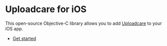 # Uploadcare for iOS

This open-source Objective-C library allows you to add [Uploadcare](https://uploadcare.com) to your iOS app.

 * [Get started](https://github.com/uploadcare/uploadcare-ios/wiki/Quickstart)


